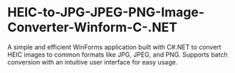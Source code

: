 # HEIC-to-JPG-JPEG-PNG-Image-Converter-Winform-C-.NET
A simple and efficient WinForms application built with C#.NET to convert HEIC images to common formats like JPG, JPEG, and PNG. Supports batch conversion with an intuitive user interface for easy usage.
